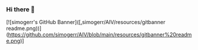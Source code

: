 ### Hi there 👋
[![simogerr's GitHub Banner]([[.]([https://github.com/simogerr/AIV)simogerr/AIV/resources/gitbanner readme.png))](https://github.com/simogerr/AIV/blob/main/resources/gitbanner%20readme.png)]
<!--
**simogerr/simogerr** is a ✨ _special_ ✨ repository because its `README.md` (this file) appears on your GitHub profile.

Here are some ideas to get you started:

- 🔭 I’m currently working on ...
- 🌱 I’m currently learning ...
- 👯 I’m looking to collaborate on ...
- 🤔 I’m looking for help with ...
- 💬 Ask me about ...
- 📫 How to reach me: ...
- 😄 Pronouns: ...
- ⚡ Fun fact: ...
-->
